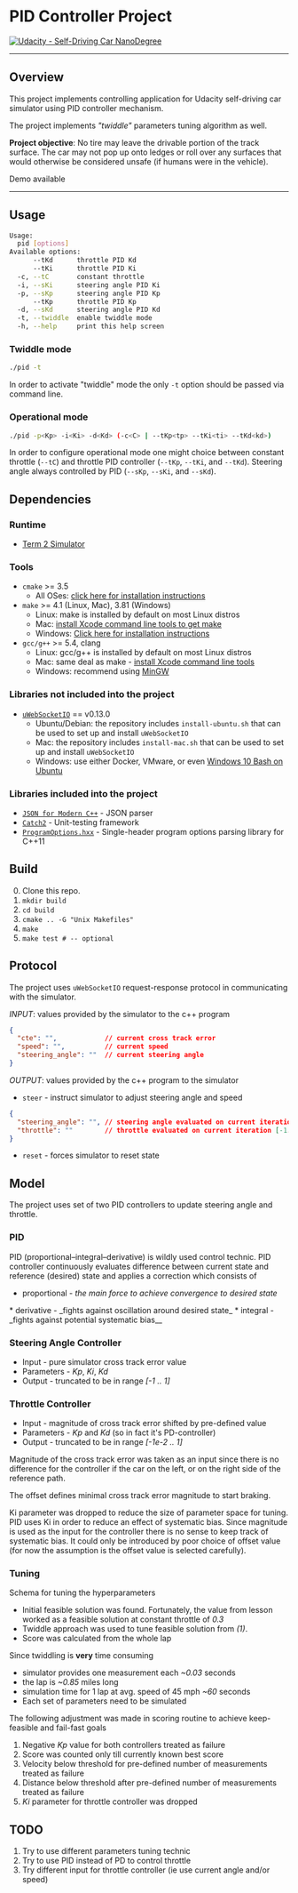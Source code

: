 # PID Controller Project
[![Udacity - Self-Driving Car NanoDegree](https://s3.amazonaws.com/udacity-sdc/github/shield-carnd.svg)](http://www.udacity.com/drive)

---

## Overview
This project implements controlling application for Udacity self-driving car
simulator using PID controller mechanism.

The project implements _"twiddle"_ parameters tuning algorithm as well.

**Project objective**: No tire may leave the drivable portion of the track
surface. The car may not pop up onto ledges or roll over any surfaces that would otherwise be considered unsafe (if humans were in the vehicle).

Demo available <HERE>

---

## Usage
```sh
Usage:
  pid [options]
Available options:
      --tKd      throttle PID Kd
      --tKi      throttle PID Ki
  -c, --tC       constant throttle
  -i, --sKi      steering angle PID Ki
  -p, --sKp      steering angle PID Kp
      --tKp      throttle PID Kp
  -d, --sKd      steering angle PID Kd
  -t, --twiddle  enable twiddle mode
  -h, --help     print this help screen
```

### Twiddle mode
```sh
./pid -t
```

In order to activate "twiddle" mode the only `-t` option should be passed via
command line.

### Operational mode
```sh
./pid -p<Kp> -i<Ki> -d<Kd> (-c<C> | --tKp<tp> --tKi<ti> --tKd<kd>)
```

In order to configure operational mode one might choice between constant
throttle (`--tC`) and throttle PID controller (`--tKp`, `--tKi`, and `--tKd`).
Steering angle always controlled by PID (`--sKp`, `--sKi`, and `--sKd`).

## Dependencies
### Runtime
* [Term 2 Simulator](https://github.com/udacity/self-driving-car-sim/releases)

### Tools
* `cmake` >= 3.5
  * All OSes: [click here for installation instructions](https://cmake.org/install/)
* `make` >= 4.1 (Linux, Mac), 3.81 (Windows)
  * Linux: make is installed by default on most Linux distros
  * Mac: [install Xcode command line tools to get make](https://developer.apple.com/xcode/features/)
  * Windows: [Click here for installation instructions](http://gnuwin32.sourceforge.net/packages/make.htm)
* `gcc/g++` >= 5.4, clang
  * Linux: gcc/g++ is installed by default on most Linux distros
  * Mac: same deal as make - [install Xcode command line tools](https://developer.apple.com/xcode/features/)
  * Windows: recommend using [MinGW](http://www.mingw.org/)

### Libraries not included into the project
* [`uWebSocketIO`](https://github.com/uWebSockets/uWebSockets) == v0.13.0
  * Ubuntu/Debian: the repository includes `install-ubuntu.sh` that can be used to set
    up and install `uWebSocketIO`
  * Mac: the repository includes `install-mac.sh` that can be used to set
    up and install `uWebSocketIO`
  * Windows: use either Docker, VMware, or even [Windows 10 Bash on     Ubuntu](https://www.howtogeek.com/249966/how-to-install-and-use-the-linux-bash-shell-on-windows-10/)

### Libraries included into the project
* [`JSON for Modern C++`](https://github.com/nlohmann/json) - JSON parser
* [`Catch2`](https://github.com/catchorg/Catch2) - Unit-testing framework
* [`ProgramOptions.hxx`](https://github.com/Fytch/ProgramOptions.hxx) - Single-header program options parsing library for C++11

## Build
0. Clone this repo.
1. `mkdir build`
2. `cd build`
3. `cmake .. -G "Unix Makefiles"`
4. `make`
5. `make test # -- optional`

## Protocol
The project uses `uWebSocketIO` request-response protocol in communicating with the simulator.

_INPUT_: values provided by the simulator to the c++ program
```json
{
  "cte": "",            // current cross track error
  "speed": "",          // current speed
  "steering_angle": ""  // current steering angle
}
```

_OUTPUT_: values provided by the c++ program to the simulator
* `steer` - instruct simulator to adjust steering angle and speed
```json
{
  "steering_angle": "", // steering angle evaluated on current iteration [-1..1]
  "throttle": ""        // throttle evaluated on current iteration [-1..1]
}
```
* `reset` - forces simulator to reset state

## Model
The project uses set of two PID controllers to update steering angle and throttle.

### PID
PID (proportional–integral–derivative) is wildly used control technic.
PID controller continuously evaluates difference between current state and
reference (desired) state and applies a correction which consists of
* proportional - _the main force to achieve convergence to desired state_
<PIC>
* derivative - _fights against oscillation around desired state_
<PIC>
* integral - _fights against potential systematic bias__
<PIC>

### Steering Angle Controller
* Input - pure simulator cross track error value
* Parameters - _Kp_, _Ki_, _Kd_
* Output - truncated to be in range _[-1 .. 1]_

### Throttle Controller
* Input - magnitude of cross track error shifted by pre-defined value
* Parameters - _Kp_ and _Kd_ (so in fact it's PD-controller)
* Output - truncated to be in range _[-1e-2 .. 1]_

Magnitude of the cross track error was taken as an input since there is no
difference for the controller if the car on the left, or on the right side of
the reference path.

The offset defines minimal cross track error magnitude to start braking.

Ki parameter was dropped to reduce the size of parameter space for tuning.
PID uses Ki in order to reduce an effect of systematic bias. Since magnitude is
used as the input for the controller there is no sense to keep track of
systematic bias. It could only be introduced by poor choice of offset value
(for now the assumption is the offset value is selected carefully).

### Tuning
Schema for tuning the hyperparameters
* Initial feasible solution was found. Fortunately, the value from lesson
  worked as a feasible solution at constant throttle of _0.3_
* Twiddle approach was used to tune feasible solution from _(1)_.
* Score was calculated from the whole lap

Since twiddling is **very** time consuming
* simulator provides one measurement each _~0.03_ seconds
* the lap is _~0.85_ miles long
* simulation time for 1 lap at avg. speed of 45 mph _~60_ seconds
* Each set of parameters need to be simulated

The following adjustment was made in scoring routine to achieve keep-feasible
and fail-fast goals
1. Negative _Kp_ value for both controllers treated as failure
2. Score was counted only till currently known best score
3. Velocity below threshold for pre-defined number of measurements treated as failure
4. Distance below threshold after pre-defined number of measurements treated as failure
5. _Ki_ parameter for throttle controller was dropped

## TODO
1. Try to use different parameters tuning technic
2. Try to use PID instead of PD to control throttle
3. Try different input for throttle controller (ie use current angle and/or speed)
